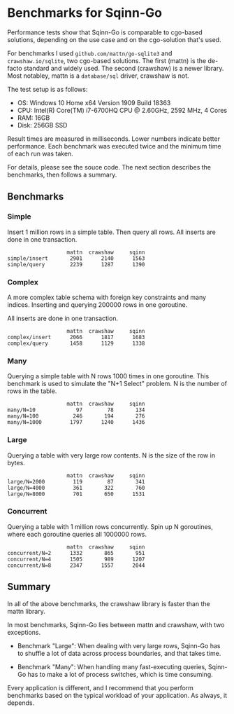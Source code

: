 Benchmarks for Sqinn-Go
==============================================================================

Performance tests show that Sqinn-Go is comparable to cgo-based solutions,
depending on the use case and on the cgo-solution that's used.

For benchmarks I used `github.com/mattn/go-sqlite3` and `crawshaw.io/sqlite`,
two cgo-based solutions. The first (mattn) is the de-facto standard and widely
used. The second (crawshaw) is a newer library. Most notabley, mattn is a
`database/sql` driver, crawshaw is not.

The test setup is as follows:

- OS: Windows 10 Home x64 Version 1909 Build 18363
- CPU: Intel(R) Core(TM) i7-6700HQ CPU @ 2.60GHz, 2592 MHz, 4 Cores
- RAM: 16GB
- Disk: 256GB SSD

Result times are measured in milliseconds. Lower numbers indicate better
performance. Each benchmark was executed twice and the minimum time of each
run was taken.

For details, please see the souce code. The next section describes the
benchmarks, then follows a summary.


Benchmarks
------------------------------------------------------------------------------

### Simple

Insert 1 million rows in a simple table. Then query all rows.
All inserts are done in one transaction.

                       mattn  crawshaw     sqinn
    simple/insert       2901      2140      1563
    simple/query        2239      1287      1390


### Complex

A more complex table schema with foreign key constraints and many indices.
Inserting and querying 200000 rows in one goroutine.

All inserts are done in one transaction.

                       mattn  crawshaw     sqinn
    complex/insert      2066      1817      1683
    complex/query       1458      1129      1338


### Many

Querying a simple table with N rows 1000 times in one goroutine.
This benchmark is used to simulate the "N+1 Select" problem. N is the number
of rows in the table.

                       mattn  crawshaw     sqinn
    many/N=10             97        78       134
    many/N=100           246       194       276
    many/N=1000         1797      1240      1436


### Large

Querying a table with very large row contents. N is the size of the row in
bytes.

                       mattn  crawshaw     sqinn
    large/N=2000         119        87       341
    large/N=4000         361       322       760
    large/N=8000         701       650      1531


### Concurrent

Querying a table with 1 million rows concurrently. Spin up N goroutines, where
each goroutine queries all 1000000 rows.

                       mattn  crawshaw     sqinn
    concurrent/N=2      1332       865       951    
    concurrent/N=4      1505       989      1207    
    concurrent/N=8      2347      1557      2044     


Summary
------------------------------------------------------------------------------

In all of the above benchmarks, the crawshaw library is faster than the mattn
library.

In most benchmarks, Sqinn-Go lies between mattn and crawshaw, with two
exceptions.

- Benchmark "Large": When dealing with very large rows, Sqinn-Go
  has to shuffle a lot of data across process boundaries, and that takes time.

- Benchmark "Many": When handling many fast-executing queries, Sqinn-Go has to
  make a lot of process switches, which is time consuming.

Every application is different, and I recommend that you perform
benchmarks based on the typical workload of your application. As always, it
depends.

